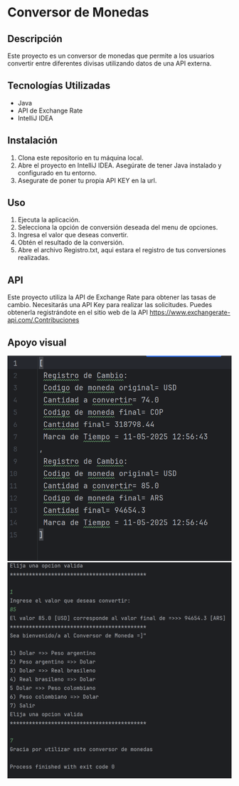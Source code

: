# Conversor de Monedas

## Descripción
Este proyecto es un conversor de monedas que permite a los usuarios convertir entre diferentes divisas utilizando datos de una API externa. 

## Tecnologías Utilizadas
- Java
- API de Exchange Rate
- IntelliJ IDEA

## Instalación
1. Clona este repositorio en tu máquina local.
2. Abre el proyecto en IntelliJ IDEA.
Asegúrate de tener Java instalado y configurado en tu entorno.
3. Asegurate de poner tu propia API KEY en la url.

## Uso

1. Ejecuta la aplicación.
2. Selecciona la opción de conversión deseada del menu de opciones.
3. Ingresa el valor que deseas convertir.
4. Obtén el resultado de la conversión.
5. Abre el archivo Registro.txt, aqui estara el registro de tus conversiones realizadas. 

## API
Este proyecto utiliza la API de Exchange Rate para obtener las tasas de cambio. 
Necesitarás una API Key para realizar las solicitudes. 
Puedes obtenerla registrándote en el sitio web de la API https://www.exchangerate-api.com/.Contribuciones

## Apoyo visual
![img.png](img.png)
![img_1.png](img_1.png)
        